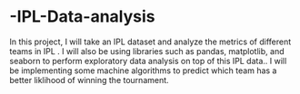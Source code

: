 # -IPL-Data-analysis
In this project, I will take an IPL dataset and analyze the metrics of different teams in IPL . I will also be using libraries such as pandas, matplotlib, and seaborn to perform exploratory data analysis on top of this IPL data.. I will be implementing some machine algorithms to predict which team has a better liklihood of winning the tournament.
